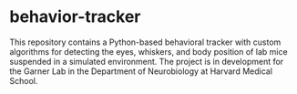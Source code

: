 # behavior-tracker

This repository contains a Python-based behavioral tracker with custom algorithms for detecting the eyes, whiskers, and body position of lab mice suspended in a simulated environment. The project is in development for the Garner Lab in the Department of Neurobiology at Harvard Medical School.
